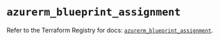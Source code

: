 # `azurerm_blueprint_assignment`

Refer to the Terraform Registry for docs: [`azurerm_blueprint_assignment`](https://registry.terraform.io/providers/hashicorp/azurerm/3.108.0/docs/resources/blueprint_assignment).
